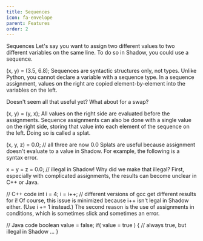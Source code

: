 ```yaml
---
title: Sequences
icon: fa-envelope
parent: Features
order: 2
---
```



Sequences
Let's say you want to assign two different values to two different variables on the same line. To do so in Shadow, you could use a sequence.

(x, y) = (3.5, 6.8);
Sequences are syntactic structures only, not types. Unlike Python, you cannot declare a variable with a sequence type. In a sequence assignment, values on the right are copied element-by-element into the variables on the left.

Doesn't seem all that useful yet? What about for a swap?

(x, y) = (y, x);
All values on the right side are evaluated before the assignments. Sequence assignments can also be done with a single value on the right side, storing that value into each element of the sequence on the left. Doing so is called a splat.

(x, y, z) = 0.0; // all three are now 0.0
Splats are useful because assignment doesn't evaluate to a value in Shadow. For example, the following is a syntax error.

x = y = z = 0.0; // illegal in Shadow!
Why did we make that illegal? First, especially with complicated assignments, the results can become unclear in C++ or Java.

// C++ code
int i = 4;
i = i++; // different versions of gcc get different results for i!
Of course, this issue is minimized because i++ isn't legal in Shadow either. (Use i += 1 instead.) The second reason is the use of assignments in conditions, which is sometimes slick and sometimes an error.

// Java code
boolean value = false;
if( value = true ) { // always true, but illegal in Shadow
	...
}